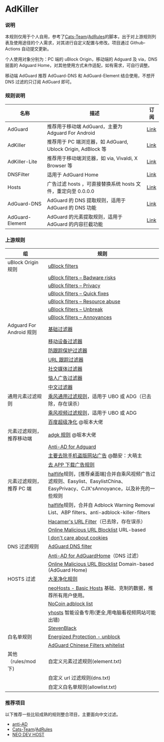 # AdKiller

### 说明

本规则仅用于个人自用，参考了[Cats-Team](https://github.com/Cats-Team)/[AdRules](https://github.com/Cats-Team/AdRules)的脚本，出于对上游规则列表及使用途径的个人需求，对其进行自定义配置与修改。项目通过 Github-Actions 自动提交更新。

个人使用对象分别为：PC 端的 uBlock Origin，移动端的 Adguard 及 via，DNS 层面的 Adguard Home，对其他使用方式未作适配，如有需求，可自行调整。

移动端 AdGuard 推荐 AdGuard-DNS 和 AdGuard-Element 结合使用，不想开 DNS 过滤的只订阅 AdGuard 即可。

### 规则说明

| 名称            | 描述                                                         | 订阅                                                                                  |
| --------------- | ------------------------------------------------------------ | ------------------------------------------------------------------------------------- |
| AdGuard         | 推荐用于移动端 AdGuard，主要为 Adguard For Android           | [Link](https://raw.githubusercontent.com/PhoenixLjw/AdRules/main/adguard.txt)         |
| AdKiller        | 推荐用于 PC 端浏览器，如 AdGuard, Ublock Origin, AdBlock 等  | [Link](https://raw.githubusercontent.com/PhoenixLjw/AdRules/main/filter.txt)          |
| AdKiller-Lite   | 推荐用于移动端浏览器，如 via, Vivaldi, X Browser 等          | [Link](https://raw.githubusercontent.com/PhoenixLjw/AdRules/main/filter-lite.txt)     |
| DNSFilter       | 适用于 AdGuard Home                                          | [Link](https://raw.githubusercontent.com/PhoenixLjw/AdRules/main/dns.txt)             |
| Hosts           | 广告过滤 hosts ，可直接替换系统 hosts 文件，重定向至 0.0.0.0 | [Link](https://raw.githubusercontent.com/PhoenixLjw/AdRules/main/hosts)               |
| AdGuard-DNS     | AdGuard 的 DNS 提取规则，适用于 AdGuard 的 DNS 功能          | [Link](https://raw.githubusercontent.com/PhoenixLjw/AdRules/main/adguard-dns.txt)     |
| AdGuard-Element | AdGuard 的元素提取规则，适用于 AdGuard 的内容拦截功能        | [Link](https://raw.githubusercontent.com/PhoenixLjw/AdRules/main/adguard-element.txt) |

### 上游规则

| 组                       | 规则                                                                                                                                                                                                   |
| ------------------------ | ------------------------------------------------------------------------------------------------------------------------------------------------------------------------------------------------------ |
| uBlock Origin 规则       | [uBlock filters](https://raw.githubusercontent.com/uBlockOrigin/uAssets/master/filters/filters.txt)                                                                                                    |
|                          | [uBlock filters – Badware risks](https://raw.githubusercontent.com/uBlockOrigin/uAssets/master/filters/badware.txt)                                                                                    |
|                          | [uBlock filters – Privacy](https://raw.githubusercontent.com/uBlockOrigin/uAssets/master/filters/privacy.txt)                                                                                          |
|                          | [uBlock filters – Quick fixes](https://raw.githubusercontent.com/uBlockOrigin/uAssets/master/filters/quick-fixes.txt)                                                                                  |
|                          | [uBlock filters – Resource abuse](https://raw.githubusercontent.com/uBlockOrigin/uAssets/master/filters/resource-abuse.txt)                                                                            |
|                          | [uBlock filters – Unbreak](https://raw.githubusercontent.com/uBlockOrigin/uAssets/master/filters/unbreak.txt)                                                                                          |
|                          | [uBlock filters – Annoyances](https://raw.githubusercontent.com/uBlockOrigin/uAssets/master/filters/annoyances.txt)                                                                                    |
| Adguard For Android 规则 | [基础过滤器](https://filters.adtidy.org/android/filters/2_optimized.txt)                                                                                                                               |
|                          | [移动设备过滤器](https://filters.adtidy.org/android/filters/11_optimized.txt)                                                                                                                          |
|                          | [防跟踪保护过滤器](https://filters.adtidy.org/android/filters/3_optimized.txt)                                                                                                                         |
|                          | [URL 跟踪过滤器](https://filters.adtidy.org/android/filters/17_optimized.txt)                                                                                                                          |
|                          | [社交媒体过滤器](https://filters.adtidy.org/android/filters/4_optimized.txt)                                                                                                                           |
|                          | [恼人广告过滤器](https://filters.adtidy.org/android/filters/14_optimized.txt)                                                                                                                          |
|                          | [中文过滤器](https://filters.adtidy.org/android/filters/224_optimized.txt)                                                                                                                             |
| 通用元素过滤规则         | [乘风通用过滤规则](https://raw.githubusercontent.com/xinggsf/Adblock-Plus-Rule/master/rule.txt)，适用于 UBO 或 ADG（已去除，存在误杀）                                                                 |
|                          | [乘风视频过滤规则](https://raw.githubusercontent.com/xinggsf/Adblock-Plus-Rule/master/mv.txt)，适用于 UBO 或 ADG                                                                                       |
|                          | [百度超级净化](https://raw.githubusercontent.com/banbendalao/ADgk/master/kill-baidu-ad.txt) @坂本大佬                                                                                                  |
| 元素过滤规则，推荐移动端 | [adgk 规则](https://raw.githubusercontent.com/banbendalao/ADgk/master/ADgk.txt) @坂本大佬                                                                                                              |
|                          | [Anti-AD for Adguard](https://raw.githubusercontent.com/privacy-protection-tools/anti-AD/master/anti-ad-adguard.txt)                                                                                   |
|                          | [主要去除手机盗版网站广告](https://raw.githubusercontent.com/damengzhu/banad/main/jiekouAD.txt) @酷安：大萌主                                                                                          |
|                          | [去 APP 下载广告规则](https://raw.githubusercontent.com/Noyllopa/NoAppDownload/master/NoAppDownload.txt)                                                                                               |
| 元素过滤规则，推荐 PC 端 | [halflife](https://raw.githubusercontent.com/o0HalfLife0o/list/master/ad-pc.txt)规则，[推荐桌面端]合并自乘风视频广告过滤规则、Easylist、EasylistChina、EasyPrivacy、CJX'sAnnoyance，以及补充的一些规则 |
|                          | [halflife](https://raw.githubusercontent.com/o0HalfLife0o/list/master/ad-edentw.txt)规则，合并自 Adblock Warning Removal List、ABP filters、anti-adblock-killer-filters                                |
|                          | [Hacamer's URL Filter](https://raw.githubusercontent.com/Cats-Team/AdRule/main/url-filter.txt)（已去除，存在误杀）                                                                                     |
|                          | [Online Malicious URL Blocklist](https://curben.gitlab.io/malware-filter/urlhaus-filter-online.txt) URL-based                                                                                          |
|                          | [I don't care about cookies](https://www.i-dont-care-about-cookies.eu/abp/)                                                                                                                            |
| DNS 过滤规则             | [AdGuard DNS filter](https://adguardteam.github.io/AdGuardSDNSFilter/Filters/filter.txt)                                                                                                               |
|                          | [Anti-AD for AdGuardHome](https://raw.githubusercontent.com/privacy-protection-tools/anti-AD/master/anti-ad-easylist.txt)（DNS 过滤）                                                                  |
|                          | [Online Malicious URL Blocklist](https://curben.gitlab.io/malware-filter/urlhaus-filter-agh-online.txt) Domain-based (AdGuard Home)                                                                    |
| HOSTS 过滤               | [大圣净化规则](https://raw.githubusercontent.com/jdlingyu/ad-wars/master/hosts)                                                                                                                        |
|                          | [neoHosts - Basic Hosts](https://cdn.jsdelivr.net/gh/neoFelhz/neohosts@gh-pages/basic/hosts.txt) 基础、克制的数据，推荐所有用户使用。                                                                  |
|                          | [NoCoin adblock list](https://raw.githubusercontent.com/hoshsadiq/adblock-nocoin-list/master/hosts.txt)                                                                                                |
|                          | [yhosts](https://raw.githubusercontent.com/VeleSila/yhosts/master/hosts) 智能设备专用(更全,用电脑看视频网站可能出错)                                                                                   |
|                          | [StevenBlack](https://raw.githubusercontent.com/StevenBlack/hosts/master/hosts)                                                                                                                        |
| 白名单规则               | [Energized Protection - unblock](https://raw.githubusercontent.com/EnergizedProtection/unblock/master/basic/formats/filter)                                                                            |
|                          | [AdGuard Chinese Filters whitelist](https://raw.githubusercontent.com/AdguardTeam/AdguardFilters/master/ChineseFilter/sections/whitelist.txt)                                                          |
| 其他（rules/mod 下)      | 自定义元素过滤规则(element.txt)                                                                                                                                                                        |
|                          | 自定义 url 过滤规则(dns.txt)                                                                                                                                                                           |
|                          | 自定义白名单规则(allowlist.txt)                                                                                                                                                                        |

### 推荐项目

以下推荐一些比较成熟的规则整合项目，主要面向中文过滤。

- [anti-AD](https://anti-ad.net/)
- [Cats-Team](https://github.com/Cats-Team)/[AdRules](https://github.com/Cats-Team/AdRules)
- [NEO DEV HOST](https://github.com/neodevpro/neodevhost)
